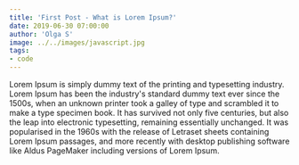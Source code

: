 ```yaml
---
title: 'First Post - What is Lorem Ipsum?'
date: 2019-06-30 07:00:00
author: 'Olga S'
image: ../../images/javascript.jpg
tags:
- code
---
```


Lorem Ipsum is simply dummy text of the printing and typesetting industry. Lorem Ipsum has been the industry's standard dummy text ever since the 1500s, when an unknown printer took a galley of type and scrambled it to make a type specimen book. It has survived not only five centuries, but also the leap into electronic typesetting, remaining essentially unchanged. It was popularised in the 1960s with the release of Letraset sheets containing Lorem Ipsum passages, and more recently with desktop publishing software like Aldus PageMaker including versions of Lorem Ipsum.